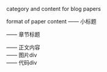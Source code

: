 category and content for blog papers

format of paper content
<strong></strong>				   —— 小标题
<p class="sub-chapter"></p>		   —— 章节标题
<p></p>							   —— 正文内容
<div class="img-container"></div>  —— 图片div
	<div><img scr=""></div>
<div class="code-container"></div> —— 代码div
	<div><code><xmp></xmp></code></div>